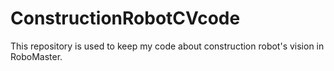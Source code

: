 # ConstructionRobotCVcode
This repository is used to keep my code about construction robot's vision in RoboMaster. 
